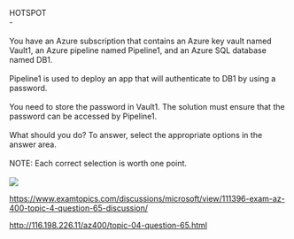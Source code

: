 HOTSPOT<br/> -<br/><br/>You have an Azure subscription that contains an Azure key vault named Vault1, an Azure pipeline named Pipeline1, and an Azure SQL database named DB1.<br/><br/>Pipeline1 is used to deploy an app that will authenticate to DB1 by using a password.<br/><br/>You need to store the password in Vault1. The solution must ensure that the password can be accessed by Pipeline1.<br/><br/>What should you do? To answer, select the appropriate options in the answer area.<br/><br/>NOTE: Each correct selection is worth one point.<br/><br/><img src="https://img.examtopics.com/az-400/image58.png"/><p><a href="https://www.examtopics.com/discussions/microsoft/view/111396-exam-az-400-topic-4-question-65-discussion/">https://www.examtopics.com/discussions/microsoft/view/111396-exam-az-400-topic-4-question-65-discussion/</a></p><p><a href="http://116.198.226.11/az400/topic-04-question-65.html">http://116.198.226.11/az400/topic-04-question-65.html</a></p><script src="https://giscus.app/client.js"                    data-repo="azsamples/az204"                    data-repo-id="R_kgDOMRXzDQ"                    data-category="General"                    data-category-id="DIC_kwDOMRXzDc4Cgi27"                    data-mapping="pathname"                    data-strict="1"                    data-reactions-enabled="0"                    data-emit-metadata="0"                    data-input-position="bottom"                    data-theme="preferred_color_scheme"                    data-lang="en"                    crossorigin="anonymous"                    async>                    </script>